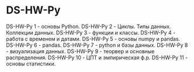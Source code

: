 # DS-HW-Py
DS-HW-Py 1 - основы Python.
DS-HW-Py 2 - Циклы. Типы данных. Коллекции данных.
DS-HW-Py 3 - функции и классы.
DS-HW-Py 4 - работа с временем и датами.
DS-HW-Py 5 - основы numpy и pandas.
DS-HW-Py 6 - pandas.
DS-HW-Py 7 - python и базы данных.
DS-HW-Py 8 - визуализация данных.
DS-HW-Py 9 - теорвер и основные распределения.
DS-HW-Py 10 - ЦПТ и эмпирическая ф.р.
DS-HW-Py 11 - основы статистики.
